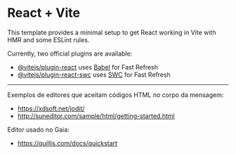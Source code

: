 # React + Vite

This template provides a minimal setup to get React working in Vite with HMR and some ESLint rules.

Currently, two official plugins are available:

- [@vitejs/plugin-react](https://github.com/vitejs/vite-plugin-react/blob/main/packages/plugin-react/README.md) uses [Babel](https://babeljs.io/) for Fast Refresh
- [@vitejs/plugin-react-swc](https://github.com/vitejs/vite-plugin-react-swc) uses [SWC](https://swc.rs/) for Fast Refresh

----
Exemplos de editores que aceitam códigos HTML no corpo da mensagem:
- https://xdsoft.net/jodit/
- http://suneditor.com/sample/html/getting-started.html

Editor usado no Gaia:
- https://quilljs.com/docs/quickstart